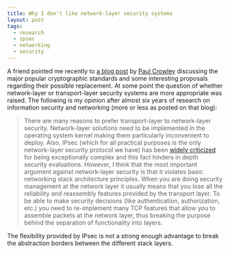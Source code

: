 ```yaml
---
title: Why I don't like network-layer security systems
layout: post
tags:
  - research
  - ipsec
  - networking
  - security
---
```

A friend pointed me recently to [a blog post](http://ciphergoth.livejournal.com/280821.html)
by [Paul Crowley](http://ciphergoth.livejournal.com/) discussing the major popular
cryptographic standards and some interesting proposals regarding their possible
replacement. At some point the question of whether network-layer or transport-layer
security systems are more appropriate was raised. The following is my opinion after
almost six years of research on information security and networking (more or less as
posted on that blog):

> There are many reasons to prefer transport-layer to network-layer security.
> Network-layer solutions need to be implemented in the operating system kernel making
> them particularly inconvenient to deploy. Also, IPsec (which for all practical purposes
> is the only network-layer security protocol we have) has been
> [widely criticized](http://www.schneier.com/paper-ipsec.html) for being exceptionally
> complex and this fact hinders in depth security evaluations. However, I think that the
> most important argument against network-layer security is that it violates basic
> networking stack architecture principles. When you are doing security management at
> the network layer it usually means that you lose all the reliability and reassembly
> features provided by the transport layer. To be able to make security decisions
> (like authentication, authorization, etc.) you need to re-implement many TCP features
> that allow you to assemble packets at the network layer, thus breaking the purpose
> behind the separation of functionality into layers.

The flexibility provided by IPsec is not a strong enough advantage to break the
abstraction borders between the different stack layers.
